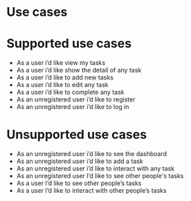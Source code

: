 # Use cases

# Supported use cases

- As a user i’d like view my tasks
- As a user i’d like show the detail of any task
- As a user i’d like to add new tasks
- As a user i’d like to edit any task
- As a user i’d like to complete any task
- As an unregistered user i’d like to register
- As an unregistered user i’d like to log in

# Unsupported use cases

- As an unregistered user i’d like to see the dashboard
- As an unregistered user i’d like to add a task
- As an unregistered user i’d like to interact with any task
- As an unregistered user I’d like to see other people's tasks
- As a user I’d like to see other people’s tasks
- As a user I’d like to interact with other people’s tasks